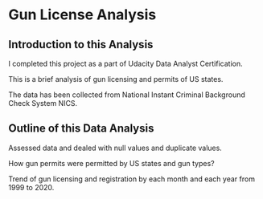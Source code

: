 # Gun License Analysis
## Introduction to this Analysis
I completed this project as a part of Udacity Data Analyst Certification.

This is a brief analysis of gun licensing and permits of US states.

The data has been collected from National Instant Criminal Background Check System NICS. 

## Outline of this Data Analysis
Assessed data and dealed with null values and duplicate values.

How gun permits were permitted by US states and gun types?

Trend of gun licensing and registration by each month and each year from 1999 to 2020.


